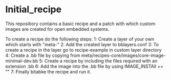 # Initial_recipe

This repositiory contains a basic recipe and a patch with which custom images are created for open embedded systems.

To create a recipe do the following steps:
1: Create a layer of your own which starts with "meta-"
2: Add the created layer to bblayers.conf
3: To create a recipe in the layer go to recipe-example in custom layer directory
4: Create a .bb file by copying from meta/recipes-core/images/core-image-minimal-dev.bb
5: Create a recipe by including the files required with an extension .bb
6: Add the image into the .bb file by using IMAGE_INSTAll += ""
7: Finally bitabke the recipe and run it.
